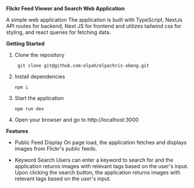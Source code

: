 **Flickr Feed Viewer and Search Web Application**

A simple web application The application is built with TypeScript, NextJs API routes for backend,  Next JS for frontend and utilizes tailwind css for styling, and 
react queries for fetching data.

**Getting Started**

1. Clone the repository
   ```console
    git clone git@github.com:elpah/elpachris-obeng.git

2. Install dependencies 
   ```console
   npm i

3. Start the application
   ```console
   npm run dev 

4. Open your browser and go to http://localhost:3000

**Features**
- Public Feed Display
On page load, the application fetches and displays images from Flickr's public feeds.

- Keyword Search
Users can enter a keyword to search for and the application returns images with relevant tags based on the user's input.
Upon clicking the search button, the application returns images with relevant tags based on the user's input.

